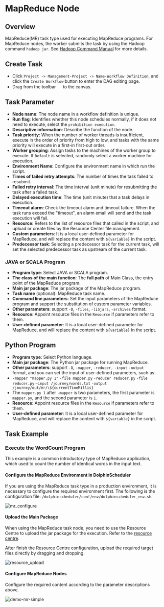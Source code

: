 # MapReduce Node

## Overview

MapReduce(MR) task type used for executing MapReduce programs. For MapReduce nodes, the worker submits the task by using the Hadoop command `hadoop jar`. See [Hadoop Command Manual](https://hadoop.apache.org/docs/current/hadoop-project-dist/hadoop-common/CommandsManual.html#jar) for more details.

## Create Task

- Click `Project -> Management-Project -> Name-Workflow Definition`, and click the `Create Workflow` button to enter the DAG editing page.
- Drag from the toolbar <img src="/img/tasks/icons/mr.png" width="15"/> to the canvas.

## Task Parameter

- **Node name**: The node name in a workflow definition is unique.
- **Run flag**: Identifies whether this node schedules normally, if it does not need to execute, select the `prohibition execution`.
- **Descriptive information**: Describe the function of the node.
- **Task priority**: When the number of worker threads is insufficient, execute in the order of priority from high to low, and tasks with the same priority will execute in a first-in first-out order.
- **Worker grouping**:  Assign tasks to the machines of the worker group to execute. If `Default` is selected, randomly select a worker machine for execution.
- **Environment Name**: Configure the environment name in which run the script.
- **Times of failed retry attempts**: The number of times the task failed to resubmit.
- **Failed retry interval**: The time interval (unit minute) for resubmitting the task after a failed task.
- **Delayed execution time**: The time (unit minute) that a task delays in execution.
- **Timeout alarm**: Check the timeout alarm and timeout failure. When the task runs exceed the "timeout", an alarm email will send and the task execution will fail.
- **Resource**: Refers to the list of resource files that called in the script, and upload or create files by the Resource Center file management.
- **Custom parameters**: It is a local user-defined parameter for MapReduce, and will replace the content with `${variable}` in the script.
- **Predecessor task**: Selecting a predecessor task for the current task, will set the selected predecessor task as upstream of the current task.

### JAVA or SCALA Program

- **Program type**: Select JAVA or SCALA program.
- **The class of the main function**: The **full path** of Main Class, the entry point of the MapReduce program.
- **Main jar package**: The jar package of the MapReduce program.
- **Task name** (optional): MapReduce task name.
- **Command line parameters**: Set the input parameters of the MapReduce program and support the substitution of custom parameter variables.
- **Other parameters**: support `-D`, `-files`, `-libjars`, `-archives` format.
- **Resource**: Appoint resource files in the `Resource` if parameters refer to them.
- **User-defined parameter**: It is a local user-defined parameter for MapReduce, and will replace the content with `${variable}` in the script.

## Python Program

- **Program type**: Select Python language.
- **Main jar package**: The Python jar package for running MapReduce.
- **Other parameters**: support `-D`, `-mapper`, `-reducer,` `-input` `-output` format, and you can set the input of user-defined parameters, such as:
- `-mapper "mapper.py 1"` `-file mapper.py` `-reducer reducer.py` `-file reducer.py` `–input /journey/words.txt` `-output /journey/out/mr/\${currentTimeMillis}`
- The `mapper.py 1` after `-mapper` is two parameters, the first parameter is `mapper.py`, and the second parameter is `1`.
- **Resource**: Appoint resource files in the `Resource` if parameters refer to them.
- **User-defined parameter**: It is a local user-defined parameter for MapReduce, and will replace the content with `${variable}` in the script.

## Task Example

### Execute the WordCount Program

This example is a common introductory type of MapReduce application, which used to count the number of identical words in the input text.

#### Configure the MapReduce Environment in DolphinScheduler

If you are using the MapReduce task type in a production environment, it is necessary to configure the required environment first. The following is the configuration file: `/dolphinscheduler/conf/env/dolphinscheduler_env.sh`.

![mr_configure](/img/tasks/demo/mr_task01.png)

#### Upload the Main Package

When using the MapReduce task node, you need to use the Resource Centre to upload the jar package for the execution. Refer to the [resource centre](../resource.md).

After finish the Resource Centre configuration, upload the required target files directly by dragging and dropping.

![resource_upload](/img/tasks/demo/upload_jar.png)

#### Configure MapReduce Nodes

Configure the required content according to the parameter descriptions above.

![demo-mr-simple](/img/tasks/demo/mr_task02.png)
